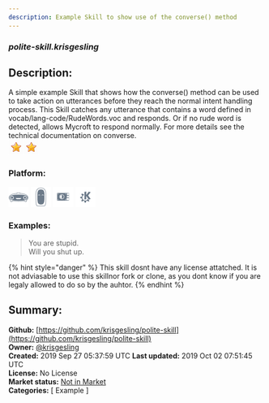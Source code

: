 ```yaml
---
description: Example Skill to show use of the converse() method
---
```


### _polite-skill.krisgesling_  
## Description:  
A simple example Skill that shows how the converse() method can be used to take action on utterances before they reach the normal intent handling process.
This Skill catches any utterance that contains a word defined in vocab/lang-code/RudeWords.voc and responds. Or if no rude word is detected, allows Mycroft to respond normally.
For more details see the technical documentation on converse.  
![](../.gitbook/assets/star.png)![](../.gitbook/assets/star.png)  
  
### Platform:  
 ![Mark I](../.gitbook/assets/mark-1-icon.png)  ![Mark II](../.gitbook/assets/mark-2-icon.png)  ![Picroft](../.gitbook/assets/picroft-icon.png)  ![plasmoid](../.gitbook/assets/kde.png)   
### Examples:  
> You are stupid.  
> Will you shut up.  
  
{% hint style="danger" %}
This skill dosnt have any license attatched. It is not adviasable to use this skillnor fork or clone, as you dont know if you are legaly allowed to do so by the auhtor.
{% endhint %}
  
## Summary:  
**Github:** [https://github.com/krisgesling/polite-skill](https://github.com/krisgesling/polite-skill)  
**Owner:** [@krisgesling](https://github.com/krisgesling)  
**Created:** 2019 Sep 27 05:37:59 UTC  **Last updated:** 2019 Oct 02 07:51:45 UTC  
**License:** No License  
**Market status:** [Not in Market](https://market.mycroft.ai/skill/)  
**Categories:** [ Example ]   
